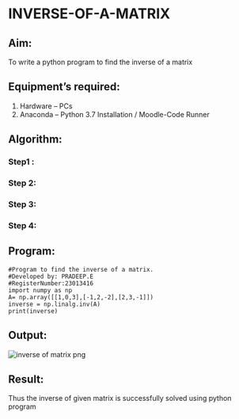 # INVERSE-OF-A-MATRIX
## Aim:
To write a python program to find the inverse of a matrix
## Equipment’s required:
1. 	Hardware – PCs
2. 	Anaconda – Python 3.7 Installation / Moodle-Code Runner
## Algorithm:
### Step1 : 
### Step 2: 
### Step 3: 
### Step 4: 

## Program:
```
#Program to find the inverse of a matrix.
#Developed by: PRADEEP.E
#RegisterNumber:23013416
import numpy as np
A= np.array([[1,0,3],[-1,2,-2],[2,3,-1]])
inverse = np.linalg.inv(A)
print(inverse)
```
## Output:
![inverse of matrix png](https://github.com/pradeeprajeswari/INVERSE-OF-A-MATRIX/assets/145743112/98c44fa3-1284-4237-b9be-8ee7055a64dd)

## Result:
Thus the inverse of given matrix is successfully solved using python program

